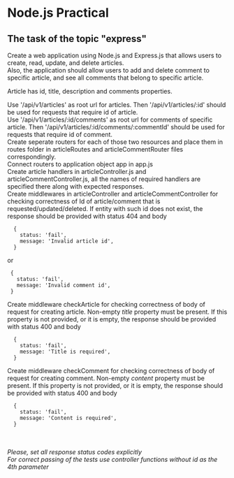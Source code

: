 # Node.js Practical

## The task of the topic "express"

Create a web application using Node.js and Express.js that allows users to create, read, update, and delete articles.  
Also, the application should allow users to add and delete comment to specific article, and see all comments that belong to specific article.

Article has id, title, description and comments properties.

Use '/api/v1/articles' as root url for articles. Then '/api/v1/articles/:id' should be used for requests that require id of article.  
Use '/api/v1/articles/:id/comments' as root url for comments of specific article. Then '/api/v1/articles/:id/comments/:commentId' should be used for requests that require id of comment.  
Create seperate routers for each of those two resources and place them in routes folder in articleRoutes and articleCommentRouter files correspondingly.  
Connect routers to application object app in app.js  
Create article handlers in articleController.js and articleCommentController.js, all the names of required handlers are specified there along with expected responses.  
Create middlewares in articleController and articleCommentController for checking correctness of Id of article/comment that is requested/updated/deleted. If entity with such id does not exist, the response should be provided with status 404 and body

```
  {
    status: 'fail',
    message: 'Invalid article id',
  }
```

or

```
 {
   status: 'fail',
   message: 'Invalid comment id',
 }
```

Create middleware checkArticle for checking correctness of body of request for creating article. Non-empty _title_ property must be present. If this property is not provided, or it is empty, the response should be provided with status 400 and body

```
  {
    status: 'fail',
    message: 'Title is required',
  }
```

Create middleware checkComment for checking correctness of body of request for creating comment. Non-empty _content_ property must be present. If this property is not provided, or it is empty, the response should be provided with status 400 and body

```
  {
    status: 'fail',
    message: 'Content is required',
  }
```

<br><br>
_Please, set all response status codes explicitly_  
_For correct passing of the tests use controller functions without id as the 4th parameter_
